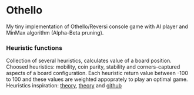 # Othello
My tiny implementation of Othello/Reversi console game with AI player and MinMax algorithm (Alpha-Beta pruning).

### Heuristic functions
Collection of several heuristics, calculates value of a board position. Choosed heuristics: mobility, coin parity, 
stability and corners-captured aspects of a board configuration. Each heuristic return value between -100 to 100 and these values 
are weighted appoprately to play an optimal game. <br>
Heuristics inspiration: 
[theory](https://courses.cs.washington.edu/courses/cse573/04au/Project/mini1/RUSSIA/Final_Paper.pdf), 
[theory](https://kartikkukreja.wordpress.com/2013/03/30/heuristic-function-for-reversiothello/?fbclid=IwAR347nuWS4Rg5ioWZDwCpaGNxDWmCOIBoEZpxpxrHJRJuNyMzt-k9SNIJFM) and
[github](https://github.com/sadeqsheikhi/reversi_python_ai)
